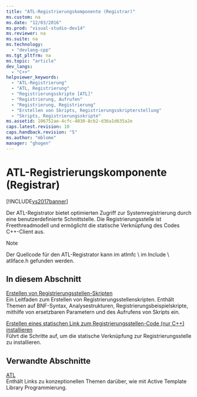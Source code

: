 ```yaml
---
title: "ATL-Registrierungskomponente (Registrar)"
ms.custom: na
ms.date: "12/03/2016"
ms.prod: "visual-studio-dev14"
ms.reviewer: na
ms.suite: na
ms.technology: 
  - "devlang-cpp"
ms.tgt_pltfrm: na
ms.topic: "article"
dev_langs: 
  - "C++"
helpviewer_keywords: 
  - "ATL-Registrierung"
  - "ATL, Registrierung"
  - "Registrierungsskripte [ATL]"
  - "Registrierung, Aufrufen"
  - "Registrierung, Registrierung"
  - "Erstellen von Skripts, Registrierungsskripterstellung"
  - "Skripts, Registrierungsskripte"
ms.assetid: 106752ae-4cfc-4030-8cb2-d36a1d635a2e
caps.latest.revision: 10
caps.handback.revision: "5"
ms.author: "mblome"
manager: "ghogen"
---
```

# ATL-Registrierungskomponente (Registrar)
[!INCLUDE[vs2017banner](../assembler/inline/includes/vs2017banner.md)]

Der ATL\-Registrator bietet optimierten Zugriff zur Systemregistrierung durch eine benutzerdefinierte Schnittstelle.  Die Registrierungsstelle ist Freethreadmodell und ermöglicht die statische Verknüpfung des Codes C\+\+\-Client aus.  
  
> [!NOTE]
>  Der Quellcode für den ATL\-Registrator kann im atlmfc \\ im Include \\ atliface.h gefunden werden.  
  
## In diesem Abschnitt  
 [Erstellen von Registrierungsstellen\-Skripten](../atl/creating-registrar-scripts.md)  
 Ein Leitfaden zum Erstellen von Registrierungsstellenskripten.  Enthält Themen auf BNF\-Syntax, Analysestrukturen, Registrierungsbeispielskripte, mithilfe von ersetzbaren Parametern und des Aufrufens von Skripts ein.  
  
 [Erstellen eines statischen Link zum Registrierungsstellen\-Code \(nur C\+\+\) installieren](../atl/setting-up-a-static-link-to-the-registrar-code-cpp-only.md)  
 Führt die Schritte auf, um die statische Verknüpfung zur Registrierungsstelle zu installieren.  
  
## Verwandte Abschnitte  
 [ATL](../atl/active-template-library-atl-concepts.md)  
 Enthält Links zu konzeptionellen Themen darüber, wie mit Active Template Library Programmierung.